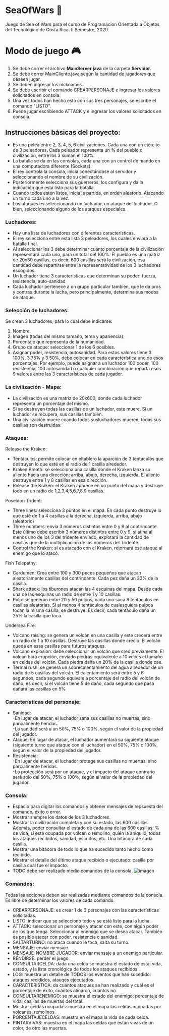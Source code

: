 # SeaOfWars 🦭
Juego de Sea of Wars para el curso de Programacion Orientada a Objetos del Tecnológico de Costa Rica. II Semestre, 2020.

# Modo de juego 🎮
1. Se debe correr el archivo **MainServer.java** de la carpeta **Servidor**.
2. Se debe correr MainCliente.java según la cantidad de jugadores que deseen jugar.
3. Se deben ingresar los nicknames.
4. Se debe escribir el comando CREARPERSONAJE e ingresar los valores solicitados en consola.
5. Una vez todos han hecho esto con sus tres personajes, se escribe el comando "LISTO".
6. Puede jugar escribiendo ATTACK y e ingresar los valores solicitados en consola.



## Instrucciones básicas del proyecto:
* Es una pelea entre 2, 3, 4, 5, 6 civilizaciones. Cada una con un ejército de 3 peleadores. Cada peleador representa un % del pueblo o civilización, entre los 3 suman el 100%.
* La batalla se da en las consolas, cada una con un control de mando en una computadora diferente (Sockets).
* El rey controla la consola, inicia conectándose al servidor y seleccionando el nombre de su civilización.
* Posteriormente selecciona sus guerreros, los configura y da la indicación que está listo para la batalla.
* Cuando todos estén listos, inicia la partida, en orden aleatorio. Atacando un turno cada uno a la vez.
* Los ataques es seleccionando un luchador, un ataque del luchador. O bien, seleccionando alguno de los ataques especiales.

### Luchadores:
* Hay una lista de luchadores con diferentes características.
* El rey selecciona entre esta lista 3 peleadores, los cuales enviará a la batalla final.
* Al seleccionar los 3 debe determinar cuánto porcentaje de la civilización representará cada uno, para un total del 100%. El pueblo es una matriz de 20x30 casillas, es decir, 600 casillas será la civilización, esa cantidad debe repartirse entre la representatividad de los 3 luchadores escogidos.
* Un luchador tiene 3 características que determinan su poder: fuerza, resistencia, auto-sanidad
* Cada luchador pertenece a un grupo particular también, que le da pros y contras durante la lucha, pero principalmente, determina sus modos de ataque.

### Selección de luchadores:
Se crean 3 luchadores, para lo cual debe indicarse:
1. Nombre.
2. Imagen (todas del mismo tamaño, tema y apariencia).
3. Porcentaje que representa de la humanidad.
4. Grupo de ataque: seleccionar 1 de los 6 posibles.
5. Asignar poder, resistencia, autosanidad. Para estos valores tiene 3 100%, 3 75% y 3 50%, debe colocar en cada característica uno de esos porcentajes. Por ejemplo, puede asignar a un luchador 100 poder, 100 resistencia, 100 autosanidad o cualquier combinación que reparta esos 9 valores entre las 3 características de cada jugador.

### La civilización - Mapa:
* La civilización es una matriz de 20x600, donde cada luchador representa un porcentaje del mismo.
* Si se destruyen todas las casillas de un luchador, este muere. Si un luchador se recupera, sus casillas también.
* Una civilización muere cuando todos susluchadores mueren, todas sus casillas son destruidas.

### Ataques:
Release the Kraken:
* Tentáculos: permite colocar en eltablero la aparción de 3 tentáculos que destruyen lo que esté en el radio de 1 casilla alrededor.
* Kraken Breath: se selecciona una casilla donde el Kraken lanza su aliento hacia una dirección: arriba, abajo, derecha, izquierda. El aliento destruye entre 1 y 8 casillas en esa dirección.
* Release the Kraken: el Kraken aparece en un punto del mapa y destruye todo en un radio de 1,2,3,4,5,6,7,8,9 casillas.

Poseidon Trident:
* Three lines: selecciona 3 puntos en el mapa. En cada punto destruye lo que esté de 1 a 4 casillas a la derecha, izquierda, arriba, abajo (aleatorio)
* Three numbers: envía 3 números distintos entre 0 y 9 al contrincante. Este último debe escribir 3 números distintos entre 0 y 9, si atina al menos uno de los 3 del tridente enviado, explotará la cantidad de casillas que de la multiplicación de los números del Tridente.
* Control the Kraken: si es atacado con el Kraken, retornará ese ataque al enemigo que lo atacó.

Fish Telepathy:
* Cardumen: Crea entre 100 y 300 peces pequeños que atacan aleatoriamente casillas del contrincante. Cada pez daña un 33% de la casilla.
* Shark attack: los tiburones atacan las 4 esquinas del mapa. Desde cada una de las esquinas un radio de entre 1 y 10 casillas.
* Pulp: se generan entre 20 y 50 pulpos, cada uno saca 8 tentáculos en casillas aleatorias. Si al menos 4 tentáculos de cualesquiera pulpos tocan la misma casilla, se destruye. Es decir, cada tentáculo daña un 25% la casilla que toca.

Undersea Fire:
* Volcano raising: se genera un volcán en una casilla y este crecerá
entre un radio de 1 a 10 casillas. Destruye las casillas donde creció. El volcán queda en esas casillas para futuros ataques.
* Volcano explosion: debe seleccionar un volcán que creó previamente. El volcán hará erupción, enviado piedras equivalente a 10 veces el tamaño en celdas del volcán. Cada piedra daña un 20% de la casilla donde cae.
* Termal rush: se genera un sobrecalentamiento del agua alrededor de un radio de 5 casillas del volcán. El calentamiento será entre 5 y 6 segundos, cada segundo equivale a porcentaje del radio del volcán de daño, es decir, si el volcán tiene 5 de daño, cada segundo que pasa dañará las casillas en 5%


### Características del personaje:
* Sanidad:     
-En lugar de atacar, el luchador sana sus casillas no muertas, sino parcialmente heridas.     
-La sanidad será a un 50%, 75% o 100%, según el valor de la propiedad del jugador. 
* Ataque:
En lugar de atacar, el luchador aumentará su siguiente ataque (siguiente turno que ataque con el luchador) en el 50%, 75% o 100%, según el valor de la propiedad del jugador.
*   Resistencia:        
-En lugar de atacar, el luchador protege sus casillas no muertas, sino parcialmente heridas.         
-La protección será por un ataque, y el impacto del ataque contrario será solo del 50%, 75% o 100%, según el valor de la propiedad del jugador.


### Consola:
* Espacio para digitar los comandos y obtener mensajes de repsuesta del comando, éxito o error.
* Mostrar siempre los datos de los 3 luchadores.
* Mostrar la civilización completa y con su estado, las 600 casillas. Además, poder consultar el estado de cada una de las 600 casillas: % de vida, si está ocupada por volcan o remolino, quién la aniquiló, todos los ataques recibidos, sanidad, escudos, etc. Una bitácora de cada casilla.
* Mostrar una bitácora de todo lo que ha sucedido tanto hecho como recibido.
* Mostrar el detalle del último ataque recibido o ejecutado: casilla por casilla cuàl fue el impacto.
* TODO debe ser realizado medio comandos de la consola.
![imagen](https://user-images.githubusercontent.com/64928283/147999087-c438755d-5e14-4699-97b9-3c648190cdc3.png)

### Comandos:
Todas las acciones deben ser realizadas mediante comandos de la consola. Es libre de determinar los valores de cada comando.
* CREARPERSONAJE: es crear 1 de 3 personajes con las características solicitadas.
* LISTO: indicar que se seleccionó todo y se está listo para la lucha.
* ATTACK: seleccionar un personaje y atacar con este, con algún poder de los que tenga. Seleccionar al enemigo que se desea atacar. También es posible atacar con poder, resistencia o sanidad.
* SALTARTURNO: no ataca cuando le toca, salta su turno.
* MENSAJE: enviar mensaje.      
* MENSAJE-NOMBRE JUGADOR: enviar mensaje a un enemigo particular.
* RENDIRSE: perder el juego.
* CONSULTARCELDA: dada una celda se muestra el estado de esta: vida, estado, y la lista cronológica de todos los ataques recibidos.
* LOG: muestra un detalle de TODOS los eventos que han sucedido: ataques recididos, atauqes ejecutados.
* CARACTERISTICA: da cuántos ataques se han realizado y cuál es el porcentaje de éxito, cuántos atinaron, cuántos no.
* CONSULTARENEMIGO: se muestra el estado del enemigo: porcentaje de vida, casillas de muertas del total.
* Mostrar celdas ocupadas: muestra en el mapa las celdas ocupadas por volcanes, remolinos.
* PORCENTAJECELDAS: muestra en el mapa la vida de cada celda.
* PINTARVIVAS: muestra en el mapa las celdas que están vivas de un color, de otro las muertas.



